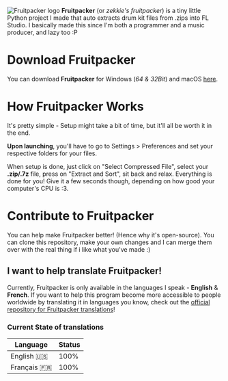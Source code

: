 ![Fruitpacker logo](https://zekkie.dev/img/Fruitpacker/Untitled440_20230928121909.png)
**Fruitpacker** (or *zekkie's fruitpacker*) is a tiny little Python project I made that auto extracts drum kit files from .zips into FL Studio. I basically made this since I'm both a programmer and a music producer, and lazy too :P

# Download Fruitpacker
You can download **Fruitpacker** for Windows (*64 & 32Bit*) and macOS [here](https://zekkie.dev/fruitpacker.html).

# How Fruitpacker Works
It's pretty simple - Setup might take a bit of time, but it'll all be worth it in the end.

**Upon launching**, you'll have to go to Settings > Preferences and set your respective folders for your files.

When setup is done, just click on "Select Compressed File", select your **.zip/.7z** file, press on "Extract and Sort", sit back and relax. Everything is done for you! Give it a few seconds though, depending on how good your computer's CPU is :3.

# Contribute to Fruitpacker
You can help make Fruitpacker better! (Hence why it's open-source). You can clone this repository, make your own changes and I can merge them over with the real thing if i like what you've made :) 
## I want to help translate Fruitpacker!
Currently, Fruitpacker is only available in the languages I speak - **English** & **French**. If you want to help this program become more accessible to people worldwide by translating it in languages you know, check out the [official repository for Fruitpacker translations](https://github.com/zekticezy/fruitpacker-translation-portal/)!

### Current State of translations
| Language      | Status |
| ----------- | ----------- |
| English 🇺🇸      | 100%       |
| Français 🇫🇷   | 100%       |

